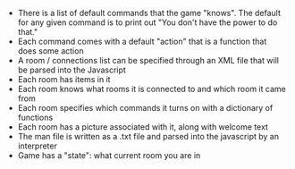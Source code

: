 * There is a list of default commands that the game "knows". The default for any given command is to print out "You don't have the power to do that."
* Each command comes with a default "action" that is a function that does some action
* A room / connections list can be specified through an XML file that will be parsed into the Javascript
* Each room has items in it
* Each room knows what rooms it is connected to and which room it came from
* Each room specifies which commands it turns on with a dictionary of functions
* Each room has a picture associated with it, along with welcome text
* The man file is written as a .txt file and parsed into the javascript by an interpreter
* Game has a "state": what current room you are in